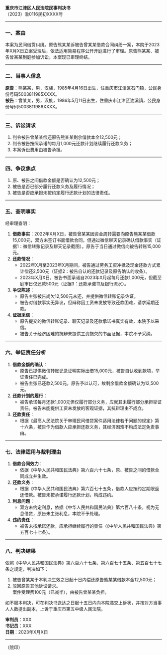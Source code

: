 **重庆市江津区人民法院民事判决书**  
（2023）渝0116民初XXXX号  

---

### 一、案由  
本案为民间借贷纠纷。原告熊某某诉被告曾某某借款合同纠纷一案，本院于2023年X月X日立案受理后，依法适用简易程序公开开庭进行了审理。原告熊某某、被告曾某某到庭参加诉讼。本案现已审理终结。

---

### 二、当事人信息  
**原告**：熊某某，男，汉族，1985年4月16日出生，住重庆市江津区石门镇，公民身份号码5003811985XXXX。  
**被告**：曾某某，男，汉族，1986年5月11日出生，住重庆市江津区油溪镇，公民身份号码5003811986XXXX。  

---

### 三、诉讼请求  
1. 判令被告曾某某偿还原告熊某某剩余借款本金12,500元；  
2. 判令被告按照承诺的每月1,000元还款计划继续履行还款义务；  
3. 本案诉讼费用由被告承担。  

---

### 四、争议焦点  
1. 原、被告之间借款金额是否确认为12,500元；  
2. 被告是否已部分履行还款义务及履行情况；  
3. 被告是否应承担未按约定履行还款计划的法律责任。  

---

### 五、查明事实  
经审理查明：  
1. **借款事实**：2022年X月X日，被告曾某某因资金周转需要向原告熊某某借款15,000元，双方未签订书面借款合同，但通过微信聊天记录确认借款事实（证据1：微信转账记录及聊天记录截图）。原告于当日通过微信向被告转账15,000元。  
2. **还款情况**：  
   - 2022年X月至2023年X月期间，被告通过劳务工资冲抵及现金还款方式累计偿还2,500元（证据2：被告自认的还款记录及原告确认的收条）。  
   - 2023年X月X日，被告书面承诺自2023年X月起每月还款1,000元，但截至庭审日仅还款500元（证据3：还款承诺书及银行流水）。  
3. **争议陈述**：  
   - 原告主张被告尚欠12,500元未还，并提供微信转账记录佐证。  
   - 被告对借款事实无异议，但辩称因工资未发放导致还款困难，请求延期还款。  
4. **证据采信**：  
   - 原告提交的微信转账记录、聊天记录及还款承诺书真实有效，本院予以采信。  
   - 被告关于经济困难的抗辩未提供工资拖欠的书面证据，本院不予采纳。  

---

### 六、举证责任分析  
1. **借款金额的确认**：  
   - 原告已提供微信转账记录证明实际出借15,000元，被告自认收到款项，举证责任已完成。  
   - 被告主张已还款2,500元，原告予以认可，故剩余借款金额确认为12,500元。  
2. **还款计划的履行**：  
   - 被告承诺每月还款1,000元但仅履行部分义务，应就其未履行部分承担举证责任。被告未能提供工资未发放的客观证据，其抗辩理由不成立。  
3. **还款责任**：  
   - 根据《最高人民法院关于审理民间借贷案件适用法律若干问题的规定》第十六条，被告作为借款人应承担还款义务，其经济困难不构成法定免责事由。  

---

### 七、法律适用与裁判理由  
1. **借款合同效力**：  
   - 依据《中华人民共和国民法典》第六百六十七条，原、被告之间的借款合同成立并生效。  
2. **还款义务**：  
   - 根据《中华人民共和国民法典》第六百七十五条，借款人应按约定期限返还借款。被告未按承诺履行还款计划，构成违约。  
3. **利息问题**：  
   - 双方未约定利息，依据《中华人民共和国民法典》第六百八十条，视为无息借贷，原告未主张利息，本院不予处理。  
4. **违约责任**：  
   - 被告未按承诺还款，应承担继续履行的责任（《中华人民共和国民法典》第五百七十七条）。  

---

### 八、判决结果  
依照《中华人民共和国民法典》第六百六十七条、第六百七十五条、第五百七十七条之规定，判决如下：  
1. 被告曾某某于本判决生效之日起十日内偿还原告熊某某借款本金12,500元；  
2. 驳回原告其他诉讼请求。  
案件受理费100元（已减半），由被告曾某某负担。  

如不服本判决，可在判决书送达之日起十五日内向本院递交上诉状，并按对方当事人人数提出副本，上诉于重庆市第五中级人民法院。  

**审判员**：XXX  
**书记员**：XXX  
**日期**：2023年X月X日  

---  
（院印）